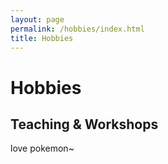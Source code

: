 ```yaml
---
layout: page
permalink: /hobbies/index.html
title: Hobbies
---
```


# Hobbies

## Teaching & Workshops

love pokemon~